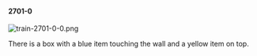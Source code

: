 #### 2701-0
![train-2701-0-0.png](https://github.com/lil-lab/nlvr/raw/master/nlvr/train/images/66/train-2701-0-0.png "train-2701-0-0.png")

There is a box with a blue item touching the wall and a yellow item on top.